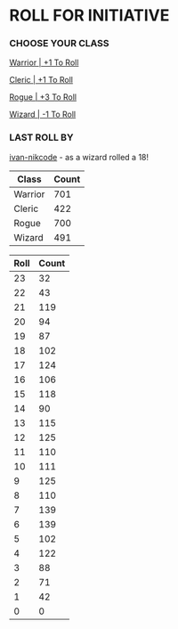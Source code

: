 # ROLL FOR INITIATIVE
### CHOOSE YOUR CLASS

[Warrior | +1 To Roll](https://github.com/benjaminsampica/benjaminsampica/issues/new?title=roll%7Cwarrior&body=Just+click+%27Submit+new+issue%27.)

[Cleric | +1 To Roll](https://github.com/benjaminsampica/benjaminsampica/issues/new?title=roll%7Ccleric&body=Just+click+%27Submit+new+issue%27.)

[Rogue | +3 To Roll](https://github.com/benjaminsampica/benjaminsampica/issues/new?title=roll%7Crogue&body=Just+click+%27Submit+new+issue%27.)

[Wizard | -1 To Roll](https://github.com/benjaminsampica/benjaminsampica/issues/new?title=roll%7Cwizard&body=Just+click+%27Submit+new+issue%27.)
### LAST ROLL BY
[ivan-nikcode](https://www.github.com/ivan-nikcode) - as a wizard rolled a 18!

|Class|Count|
|-|-|
|Warrior|701|
|Cleric|422|
|Rogue|700|
|Wizard|491|

|Roll|Count|
|-|-|
|23|32
|22|43
|21|119
|20|94
|19|87
|18|102
|17|124
|16|106
|15|118
|14|90
|13|115
|12|125
|11|110
|10|111
|9|125
|8|110
|7|139
|6|139
|5|102
|4|122
|3|88
|2|71
|1|42
|0|0
